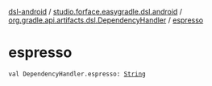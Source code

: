 [dsl-android](../../index.md) / [studio.forface.easygradle.dsl.android](../index.md) / [org.gradle.api.artifacts.dsl.DependencyHandler](index.md) / [espresso](./espresso.md)

# espresso

`val DependencyHandler.espresso: `[`String`](https://kotlinlang.org/api/latest/jvm/stdlib/kotlin/-string/index.html)